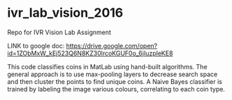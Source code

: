 # ivr_lab_vision_2016

Repo for IVR Vision Lab Assignment

LINK to google doc:
https://drive.google.com/open?id=1ZObMxW_kEj523Q6N8KZ30lrcoKGUF0o_6jIuzpleKE8

This code classifies coins in MatLab using hand-built algorithms. The general approach is to use max-pooling layers to decrease search space and then cluster the points to find unique coins. A Naive Bayes classifier is trained by labeling the image various colours, correlating to each coin type.
